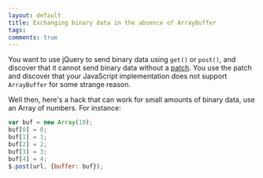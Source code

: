 ```yaml
---
layout: default
title: Exchanging binary data in the absence of ArrayBuffer
tags:
comments: true
---
```


You want to use jQuery to send binary data using `get()` or `post()`, and discover that it cannot send binary data without a [patch](http://blog.vjeux.com/2011/javascript/jquery-binary-ajax.html). You use the patch and discover that your JavaScript implementation does not support `ArrayBuffer` for some strange reason.

Well then, here's a hack that can work for small amounts of binary data, use an Array of numbers. For instance:

```javascript
var buf = new Array(10);
buf[0] = 0;
buf[1] = 1;
buf[2] = 2;
buf[3] = 3;
buf[4] = 4;
$.post(url, {buffer: buf});
```
